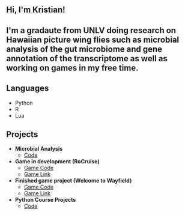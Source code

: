 <h2>Hi, I'm Kristian!<h2>

I'm a gradaute from UNLV doing research on Hawaiian picture wing flies such as microbial analysis of the gut microbiome and gene annotation of the transcriptome as well as working on games in my free time.

<h2>Languages</h2>

- Python
- R
- Lua

<h2>Projects</h2>

- <b>Microbial Analysis</b>
  - [Code](https://github.com/kristianpw/Microbial-Analysis)
- <b>Game in development (RoCruise)</b>
  - [Game Code](https://github.com/kristianpw/RoCruise-Game)
  - [Game Link](https://www.roblox.com/games/72726243095541/RoCruise-Evolved)
- <b>Finished game project (Welcome to Wayfield)</b>
  - [Game Code](https://github.com/kristianpw/Wayfield-Game)
  - [Game Link](https://www.roblox.com/games/16813855062/Welcome-To-Wayfield)
- <b>Python Course Projects</b>
  - [Code](https://github.com/kristianpw/Python-Course-Projects)


